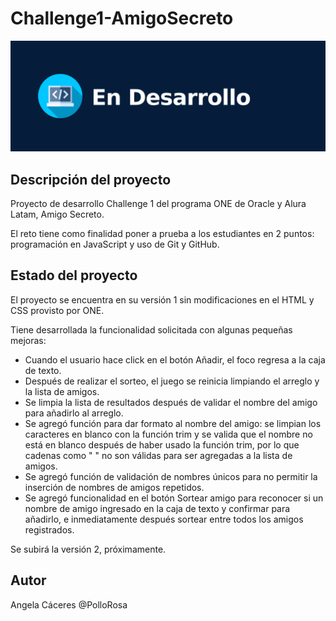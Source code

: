 # Challenge1-AmigoSecreto

![Portada mostrando el proyecto aún en desarrollo](assets/en-desarrollo.png)

## Descripción del proyecto

Proyecto de desarrollo Challenge 1 del programa ONE de Oracle y Alura Latam, Amigo Secreto.

El reto tiene como finalidad poner a prueba a los estudiantes en 2 puntos: programación en JavaScript y uso de Git y GitHub.

## Estado del proyecto

El proyecto se encuentra en su versión 1 sin modificaciones en el HTML y CSS provisto por ONE.

Tiene desarrollada la funcionalidad solicitada con algunas pequeñas mejoras:

* Cuando el usuario hace click en el botón Añadir, el foco regresa a la caja de texto.
* Después de realizar el sorteo, el juego se reinicia limpiando el arreglo y la lista de amigos.
* Se limpia la lista de resultados después de validar el nombre del amigo para añadirlo al arreglo.
* Se agregó función para dar formato al nombre del amigo: se limpian los caracteres en blanco con la función trim y se valida que el nombre no está en blanco después de haber usado la función trim, por lo que cadenas como "         " no son válidas para ser agregadas a la lista de amigos.
* Se agregó función de validación de nombres únicos para no permitir la inserción de nombres de amigos repetidos.
* Se agregó funcionalidad en el botón Sortear amigo para reconocer si un nombre de amigo ingresado en la caja de texto y confirmar para añadirlo, e inmediatamente después sortear entre todos los amigos registrados.

Se subirá la versión 2, próximamente.

## Autor

Angela Cáceres @PolloRosa
